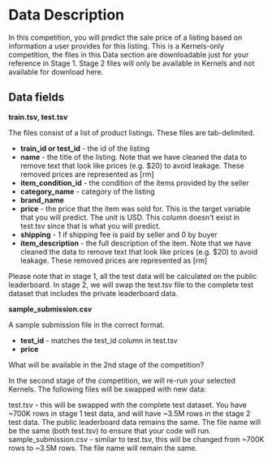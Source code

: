 # Data Description

In this competition, you will predict the sale price of a listing based on information a user provides for this listing. This is a Kernels-only competition, the files in this Data section are downloadable just for your reference in Stage 1. Stage 2 files will only be available in Kernels and not available for download here.

## Data fields

**train.tsv, test.tsv**

The files consist of a list of product listings. These files are tab-delimited.

* **train_id or test_id** - the id of the listing
* **name** - the title of the listing. Note that we have cleaned the data to remove text that look like prices (e.g. $20) to avoid leakage. These removed prices are represented as [rm]
* **item_condition_id** - the condition of the items provided by the seller
* **category_name** - category of the listing
* **brand_name**
* **price** - the price that the item was sold for. This is the target variable that you will predict. The unit is USD. This column doesn't exist in test.tsv since that is what you will predict.
* **shipping** - 1 if shipping fee is paid by seller and 0 by buyer
* **item_description** - the full description of the item. Note that we have cleaned the data to remove text that look like prices (e.g. $20) to avoid leakage. These removed prices are represented as [rm]

Please note that in stage 1, all the test data will be calculated on the public leaderboard. In stage 2, we will swap the test.tsv file to the complete test dataset that includes the private leaderboard data.

**sample_submission.csv**

A sample submission file in the correct format.

* **test_id** - matches the test_id column in test.tsv
* **price**

What will be available in the 2nd stage of the competition?

In the second stage of the competition, we will re-run your selected Kernels. The following files will be swapped with new data:

test.tsv - this will be swapped with the complete test dataset. You have ~700K rows in stage 1 test data, and will have ~3.5M rows in the stage 2 test data. The public leaderboard data remains the same. The file name will be the same (both test.tsv) to ensure that your code will run.
sample_submission.csv - similar to test.tsv, this will be changed from ~700K rows to ~3.5M rows. The file name will remain the same.
